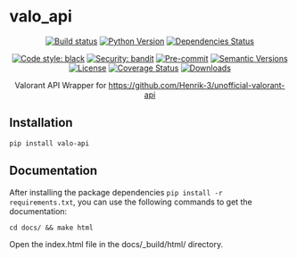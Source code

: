 # valo_api

<div align="center">

[![Build status](https://github.com/raimannma/ValorantAPI/workflows/build/badge.svg?branch=master&event=push)](https://github.com/raimannma/ValorantAPI/actions?query=workflow%3Abuild)
[![Python Version](https://img.shields.io/pypi/pyversions/valo_api.svg)](https://pypi.org/project/valo_api/)
[![Dependencies Status](https://img.shields.io/badge/dependencies-up%20to%20date-brightgreen.svg)](https://github.com/raimannma/ValorantAPI/pulls?utf8=%E2%9C%93&q=is%3Apr%20author%3Aapp%2Fdependabot)

[![Code style: black](https://img.shields.io/badge/code%20style-black-000000.svg)](https://github.com/psf/black)
[![Security: bandit](https://img.shields.io/badge/security-bandit-green.svg)](https://github.com/PyCQA/bandit)
[![Pre-commit](https://img.shields.io/badge/pre--commit-enabled-brightgreen?logo=pre-commit&logoColor=white)](https://github.com/raimannma/ValorantAPI/blob/master/.pre-commit-config.yaml)
[![Semantic Versions](https://img.shields.io/badge/%20%20%F0%9F%93%A6%F0%9F%9A%80-semantic--versions-e10079.svg)](https://github.com/raimannma/ValorantAPI/releases)
[![License](https://img.shields.io/github/license/raimannma/ValorantAPI)](https://github.com/raimannma/ValorantAPI/blob/master/LICENSE)
[![Coverage Status](https://coveralls.io/repos/github/raimannma/ValorantAPI/badge.svg?branch=master)](https://coveralls.io/github/raimannma/ValorantAPI?branch=master)
[![Downloads](https://pepy.tech/badge/valo-api)](https://pepy.tech/project/valo-api)

Valorant API Wrapper for https://github.com/Henrik-3/unofficial-valorant-api

</div>

## Installation

    pip install valo-api

## Documentation

After installing the package dependencies `pip install -r requirements.txt`, you can use the following commands to get the documentation:

    cd docs/ && make html

Open the index.html file in the docs/_build/html/ directory.

